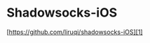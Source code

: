 # Shadowsocks-iOS
[https://github.com/liruqi/shadowsocks-iOS][1]

[1]:	https://github.com/liruqi/shadowsocks-iOS